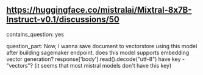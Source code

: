 ## https://huggingface.co/mistralai/Mixtral-8x7B-Instruct-v0.1/discussions/50

contains_question: yes

question_part: Now, I wanna save document to vectorstore using this model after building sagemaker endpoint.
does this model supports embedding vector generation?
response['body'].read().decode("utf-8") 
have key - "vectors"?
(it seems that most mistral models don't have this key)